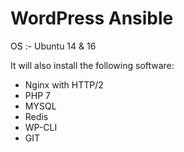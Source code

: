 # WordPress Ansible

OS :- Ubuntu 14 & 16


It will also install the following software:

* Nginx with HTTP/2 
* PHP 7
* MYSQL
* Redis
* WP-CLI
* GIT

